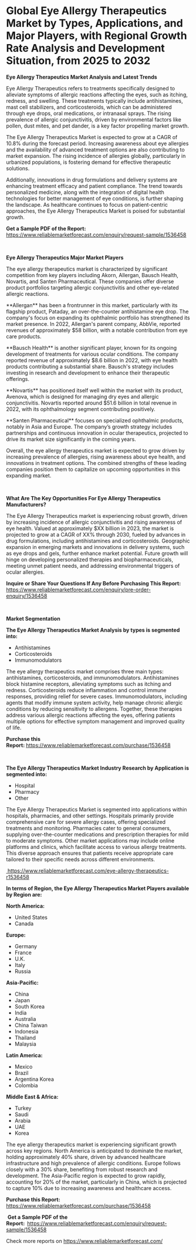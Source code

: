 <p><h1>Global Eye Allergy Therapeutics Market by Types, Applications, and Major Players, with Regional Growth Rate Analysis and Development Situation, from 2025 to 2032</h1></p><p><strong>Eye Allergy Therapeutics Market Analysis and Latest Trends</strong></p>
<p><p>Eye Allergy Therapeutics refers to treatments specifically designed to alleviate symptoms of allergic reactions affecting the eyes, such as itching, redness, and swelling. These treatments typically include antihistamines, mast cell stabilizers, and corticosteroids, which can be administered through eye drops, oral medications, or intranasal sprays. The rising prevalence of allergic conjunctivitis, driven by environmental factors like pollen, dust mites, and pet dander, is a key factor propelling market growth.</p><p>The Eye Allergy Therapeutics Market is expected to grow at a CAGR of 10.8% during the forecast period. Increasing awareness about eye allergies and the availability of advanced treatment options are also contributing to market expansion. The rising incidence of allergies globally, particularly in urbanized populations, is fostering demand for effective therapeutic solutions. </p><p>Additionally, innovations in drug formulations and delivery systems are enhancing treatment efficacy and patient compliance. The trend towards personalized medicine, along with the integration of digital health technologies for better management of eye conditions, is further shaping the landscape. As healthcare continues to focus on patient-centric approaches, the Eye Allergy Therapeutics Market is poised for substantial growth.</p></p>
<p><strong>Get a Sample PDF of the Report:&nbsp;</strong> <a href="https://www.reliablemarketforecast.com/enquiry/request-sample/1536458?utm_campaign=3050&utm_medium=2&utm_source=Github&utm_content=ia&utm_term=08032025&utm_id=eye-allergy-therapeutics">https://www.reliablemarketforecast.com/enquiry/request-sample/1536458</a></p>
<p>&nbsp;</p>
<p><strong>Eye Allergy Therapeutics Major Market Players</strong></p>
<p><p>The eye allergy therapeutics market is characterized by significant competition from key players including Akorn, Allergan, Bausch Health, Novartis, and Santen Pharmaceutical. These companies offer diverse product portfolios targeting allergic conjunctivitis and other eye-related allergic reactions.</p><p>**Allergan** has been a frontrunner in this market, particularly with its flagship product, Pataday, an over-the-counter antihistamine eye drop. The company's focus on expanding its ophthalmic portfolio has strengthened its market presence. In 2022, Allergan's parent company, AbbVie, reported revenues of approximately $58 billion, with a notable contribution from eye care products.</p><p>**Bausch Health** is another significant player, known for its ongoing development of treatments for various ocular conditions. The company reported revenue of approximately $8.6 billion in 2022, with eye health products contributing a substantial share. Bausch's strategy includes investing in research and development to enhance their therapeutic offerings.</p><p>**Novartis** has positioned itself well within the market with its product, Avenova, which is designed for managing dry eyes and allergic conjunctivitis. Novartis reported around $51.6 billion in total revenue in 2022, with its ophthalmology segment contributing positively.</p><p>**Santen Pharmaceutical** focuses on specialized ophthalmic products, notably in Asia and Europe. The company’s growth strategy includes partnerships and continuous innovation in ocular therapeutics, projected to drive its market size significantly in the coming years.</p><p>Overall, the eye allergy therapeutics market is expected to grow driven by increasing prevalence of allergies, rising awareness about eye health, and innovations in treatment options. The combined strengths of these leading companies position them to capitalize on upcoming opportunities in this expanding market.</p></p>
<p>&nbsp;</p>
<p><strong>What Are The Key Opportunities For Eye Allergy Therapeutics Manufacturers?</strong></p>
<p><p>The Eye Allergy Therapeutics market is experiencing robust growth, driven by increasing incidence of allergic conjunctivitis and rising awareness of eye health. Valued at approximately $XX billion in 2023, the market is projected to grow at a CAGR of XX% through 2030, fueled by advances in drug formulations, including antihistamines and corticosteroids. Geographic expansion in emerging markets and innovations in delivery systems, such as eye drops and gels, further enhance market potential. Future growth will hinge on developing personalized therapies and biopharmaceuticals, meeting unmet patient needs, and addressing environmental triggers of ocular allergies.</p></p>
<p><strong>Inquire or Share Your Questions If Any Before Purchasing This Report:</strong> <a href="https://www.reliablemarketforecast.com/enquiry/pre-order-enquiry/1536458?utm_campaign=3050&utm_medium=2&utm_source=Github&utm_content=ia&utm_term=08032025&utm_id=eye-allergy-therapeutics">https://www.reliablemarketforecast.com/enquiry/pre-order-enquiry/1536458</a></p>
<p>&nbsp;</p>
<p><strong>Market Segmentation</strong></p>
<p><strong>The Eye Allergy Therapeutics Market Analysis by types is segmented into:</strong></p>
<p><ul><li>Antihistamines</li><li>Corticosteroids</li><li>Immunomodulators</li></ul></p>
<p><p>The eye allergy therapeutics market comprises three main types: antihistamines, corticosteroids, and immunomodulators. Antihistamines block histamine receptors, alleviating symptoms such as itching and redness. Corticosteroids reduce inflammation and control immune responses, providing relief for severe cases. Immunomodulators, including agents that modify immune system activity, help manage chronic allergic conditions by reducing sensitivity to allergens. Together, these therapies address various allergic reactions affecting the eyes, offering patients multiple options for effective symptom management and improved quality of life.</p></p>
<p><strong>Purchase this Report:&nbsp;</strong><a href="https://www.reliablemarketforecast.com/purchase/1536458?utm_campaign=3050&utm_medium=2&utm_source=Github&utm_content=ia&utm_term=08032025&utm_id=eye-allergy-therapeutics">https://www.reliablemarketforecast.com/purchase/1536458</a></p>
<p>&nbsp;</p>
<p><strong>The Eye Allergy Therapeutics Market Industry Research by Application is segmented into:</strong></p>
<p><ul><li>Hospital</li><li>Pharmacy</li><li>Other</li></ul></p>
<p><p>The Eye Allergy Therapeutics Market is segmented into applications within hospitals, pharmacies, and other settings. Hospitals primarily provide comprehensive care for severe allergy cases, offering specialized treatments and monitoring. Pharmacies cater to general consumers, supplying over-the-counter medications and prescription therapies for mild to moderate symptoms. Other market applications may include online platforms and clinics, which facilitate access to various allergy treatments. This diverse approach ensures that patients receive appropriate care tailored to their specific needs across different environments.</p></p>
<p><a href="https://www.reliablemarketforecast.com/eye-allergy-therapeutics-r1536458?utm_campaign=3050&utm_medium=2&utm_source=Github&utm_content=ia&utm_term=08032025&utm_id=eye-allergy-therapeutics">&nbsp;https://www.reliablemarketforecast.com/eye-allergy-therapeutics-r1536458</a></p>
<p><strong>In terms of Region, the Eye Allergy Therapeutics Market Players available by Region are:</strong></p>
<p>
    <p> <strong> North America: </strong>
        <ul>
            <li>United States</li>
            <li>Canada</li>
        </ul>
        </p> 
    <p> <strong> Europe: </strong>
        <ul>
            <li>Germany</li>
            <li>France</li>
            <li>U.K.</li>
            <li>Italy</li>
            <li>Russia</li>
        </ul>
        </p> 
    <p> <strong> Asia-Pacific: </strong>
        <ul>
            <li>China</li>
            <li>Japan</li>
            <li>South Korea</li>
            <li>India</li>
            <li>Australia</li>
            <li>China Taiwan</li>
            <li>Indonesia</li>
            <li>Thailand</li>
            <li>Malaysia</li>
        </ul>
        </p> 
    <p> <strong> Latin America: </strong>
        <ul>
            <li>Mexico</li>
            <li>Brazil</li>
            <li>Argentina Korea</li>
            <li>Colombia</li>
        </ul>
        </p> 
    <p> <strong> Middle East & Africa: </strong>
        <ul>
            <li>Turkey</li>
            <li>Saudi</li>
            <li>Arabia</li>
            <li>UAE</li>
            <li>Korea</li>
        </ul>
    </p>
    </p>
<p><p>The eye allergy therapeutics market is experiencing significant growth across key regions. North America is anticipated to dominate the market, holding approximately 40% share, driven by advanced healthcare infrastructure and high prevalence of allergic conditions. Europe follows closely with a 30% share, benefiting from robust research and development. The Asia-Pacific region is expected to grow rapidly, accounting for 20% of the market, particularly in China, which is projected to capture 10% due to increasing awareness and healthcare access.</p></p>
<p><strong>Purchase this Report: </strong><a href="https://www.reliablemarketforecast.com/purchase/1536458?utm_campaign=3050&utm_medium=2&utm_source=Github&utm_content=ia&utm_term=08032025&utm_id=eye-allergy-therapeutics">https://www.reliablemarketforecast.com/purchase/1536458</a></p>
<p>&nbsp;<strong>Get a Sample PDF of the Report:&nbsp;&nbsp;</strong><a href="https://www.reliablemarketforecast.com/enquiry/request-sample/1536458?utm_campaign=3050&utm_medium=2&utm_source=Github&utm_content=ia&utm_term=08032025&utm_id=eye-allergy-therapeutics">https://www.reliablemarketforecast.com/enquiry/request-sample/1536458</a></p>
<p><strong></strong></p>
<p>Check more reports on <a href="https://www.reliablemarketforecast.com/?utm_campaign=3050&utm_medium=2&utm_source=Github&utm_content=ia&utm_term=08032025&utm_id=eye-allergy-therapeutics">https://www.reliablemarketforecast.com/</a></p>